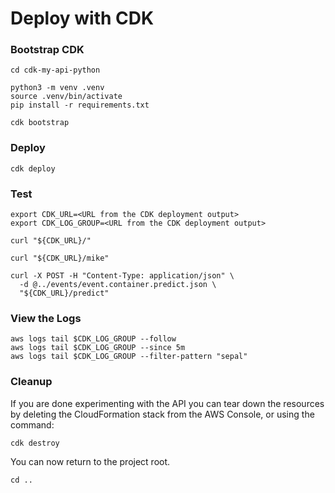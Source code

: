 # Deploy with CDK

### Bootstrap CDK

```shell
cd cdk-my-api-python

python3 -m venv .venv
source .venv/bin/activate
pip install -r requirements.txt

cdk bootstrap
```

### Deploy

```shell
cdk deploy
```

### Test

```shell
export CDK_URL=<URL from the CDK deployment output>
export CDK_LOG_GROUP=<URL from the CDK deployment output>

curl "${CDK_URL}/"

curl "${CDK_URL}/mike"

curl -X POST -H "Content-Type: application/json" \
  -d @../events/event.container.predict.json \
  "${CDK_URL}/predict"
```

### View the Logs

```shell
aws logs tail $CDK_LOG_GROUP --follow
aws logs tail $CDK_LOG_GROUP --since 5m
aws logs tail $CDK_LOG_GROUP --filter-pattern "sepal"
```

### Cleanup

If you are done experimenting with the API you can tear down the resources by deleting the CloudFormation stack from the AWS Console, or using the command:

```shell
cdk destroy
```

You can now return to the project root.

```shell
cd ..
```
